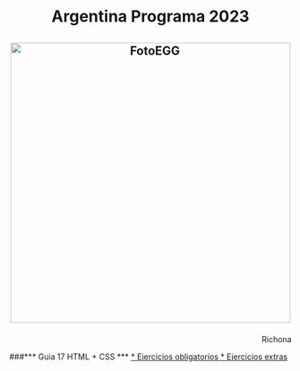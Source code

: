 # <p align="center">  Argentina Programa 2023</p>


## <p align="center"> <img src="https://doc.eggeducacion.com/static/media/logo.4c3ffc62.svg" alt="FotoEGG" width="500">

<p align="right">  Richona</p>

###*** Guia 17 HTML + CSS ***
<a href="https://richona.github.io/ArgPrograma/Backend1/Ejercicios/guia17-html_css/ejercicios/ejerciciosDel1Al13">* Ejercicios obligatorios </a>
<a href="https://richona.github.io/ArgPrograma/Backend1/Ejercicios/guia17-html_css/ejerciciosExtras/ejerciciosDel1Al6">* Ejercicios extras </a>


